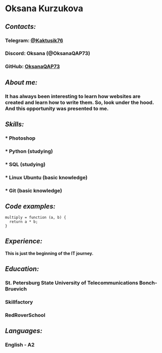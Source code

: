 # Oksana Kurzukova
## _Contacts:_
### Telegram: [@Kaktusik76](https://web.telegram.org/k/#-4139747756)
### Discord: Oksana (@OksanaQAP73)
### GitHub: [OksanaQAP73](https://github.com/OksanaQAP73)
## _About me:_
### It has always been interesting to learn how websites are created and learn how to write them. So, look under the hood. And this opportunity was presented to me.
## _Skills:_
### * Photoshop
### * Python (studying)
### * SQL (studying)
### * Linux Ubuntu (basic knowledge)
### * Git (basic knowledge)
## _Code examples:_
```
multiply = function (a, b) {
  return a * b;
}
```
## _Experience:_
#### This is just the beginning of the IT journey.
## _Education:_
### St. Petersburg State University of Telecommunications Bonch-Bruevich
### Skillfactory
### RedRoverSchool
## _Languages:_
### English - A2

